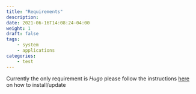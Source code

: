 ```yaml
---
title: "Requirements"
description:
date: 2021-06-16T14:08:24-04:00
weight: 1
draft: false
tags:
    - system
    - applications
categories:
    - test
---
```


Currently the only requirement is _Hugo_ please follow the instructions [here](https://gohugo.io/getting-started/installing/) on how to install/update


